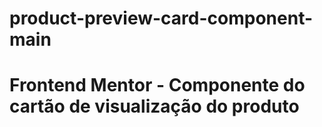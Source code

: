 # product-preview-card-component-main
 # Frontend Mentor - Componente do cartão de visualização do produto
